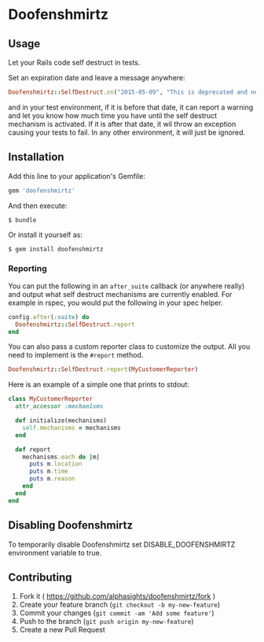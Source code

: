 # Doofenshmirtz

## Usage

Let your Rails code self destruct in tests.

Set an expiration date and leave a message anywhere:

```ruby
Doofenshmirtz::SelfDestruct.on("2015-05-09", "This is deprecated and needs to be removed")
```

and in your test environment, if it is before that date, it can report
a warning and let you know how much time you have until the self destruct
mechanism is activated. If it is after that date, it wil throw an exception
causing your tests to fail. In any other environment, it will just be ignored.


## Installation

Add this line to your application's Gemfile:

```ruby
gem 'doofenshmirtz'
```

And then execute:

    $ bundle

Or install it yourself as:

    $ gem install doofenshmirtz


### Reporting

You can put the following in an `after_suite` callback (or anywhere really)
and output what self destruct mechanisms are currently enabled. For example in
rspec, you would put the following in your spec helper.

```ruby
config.after(:suite) do
  Doofenshmirtz::SelfDestruct.report
end
```

You can also pass a custom reporter class to customize the output.
All you need to implement is the `#report` method.

```ruby
Doofenshmirtz::SelfDestruct.report(MyCustomerReporter)
```

Here is an example of a simple one that prints to stdout:

```ruby
class MyCustomerReporter
  attr_accessor :mechanisms

  def initialize(mechanisms)
    self.mechanisms = mechanisms
  end

  def report
    mechanisms.each do |m|
      puts m.location
      puts m.time
      puts m.reason
    end
  end
end
```

## Disabling Doofenshmirtz
To temporarily disable Doofenshmirtz set DISABLE_DOOFENSHMIRTZ environment variable to true.

## Contributing

1. Fork it ( https://github.com/alphasights/doofenshmirtz/fork )
2. Create your feature branch (`git checkout -b my-new-feature`)
3. Commit your changes (`git commit -am 'Add some feature'`)
4. Push to the branch (`git push origin my-new-feature`)
5. Create a new Pull Request
